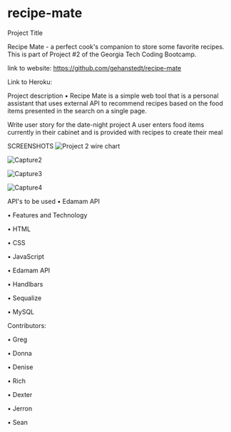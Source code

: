 # recipe-mate

Project Title


Recipe Mate - a perfect cook's companion to store some favorite recipes.  This is part of Project #2 of the Georgia Tech Coding Bootcamp.




link to website: https://github.com/gehanstedt/recipe-mate



Link to Heroku: 


Project description
• Recipe Mate is a simple web tool that is a personal assistant that uses external API to recommend recipes based on the food items presented in the search on a single page.



Write user story for the date-night project
A user enters food items currently in their cabinet and is provided with recipes to create their meal



SCREENSHOTS 
![Project 2 wire chart ](https://user-images.githubusercontent.com/71415601/105096058-8b9d9a80-5a74-11eb-8a9a-30a84e5e44e1.png)


![Capture2](https://user-images.githubusercontent.com/71415601/105106777-87797900-5a84-11eb-8f30-5be0ff19c20e.JPG)


![Capture3](https://user-images.githubusercontent.com/71415601/105106814-a546de00-5a84-11eb-95df-48a15cc53091.JPG)

![Capture4](https://user-images.githubusercontent.com/71415601/105107120-58173c00-5a85-11eb-9a98-18b1c37a6d96.JPG)

  
API's to be used
•	Edamam API



•	Features and Technology

•	HTML

•	CSS

•	JavaScript 

•	Edamam API

•	Handlbars

•	Sequalize

•	MySQL


 Contributors:

•	Greg

•	Donna

•	Denise 

•	Rich

•	Dexter

•	Jerron

•	Sean








